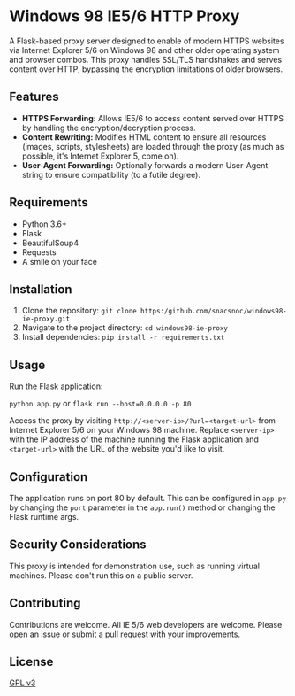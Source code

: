 # Windows 98 IE5/6 HTTP Proxy

A Flask-based proxy server designed to enable of modern HTTPS websites via Internet Explorer 5/6 on Windows 98 and other older operating system and browser combos. 
This proxy handles SSL/TLS handshakes and serves content over HTTP, bypassing the encryption limitations of older browsers.

## Features

- **HTTPS Forwarding:** Allows IE5/6 to access content served over HTTPS by handling the encryption/decryption process.
- **Content Rewriting:** Modifies HTML content to ensure all resources (images, scripts, stylesheets) are loaded through the proxy (as much as possible, it's Internet Explorer 5, come on).
- **User-Agent Forwarding:** Optionally forwards a modern User-Agent string to ensure compatibility (to a futile degree).

## Requirements

- Python 3.6+
- Flask
- BeautifulSoup4
- Requests
- A smile on your face

## Installation

1. Clone the repository:
`git clone https:/github.com/snacsnoc/windows98-ie-proxy.git`
2. Navigate to the project directory:
`cd windows98-ie-proxy`
3. Install dependencies:
`pip install -r requirements.txt`



## Usage

Run the Flask application:

`python app.py`
or
`flask run --host=0.0.0.0 -p 80`


Access the proxy by visiting `http://<server-ip>/?url=<target-url>` from Internet Explorer 5/6 on your Windows 98 machine. 
Replace `<server-ip>` with the IP address of the machine running the Flask application and `<target-url>` with the URL of the website you'd like to visit.

## Configuration

The application runs on port 80 by default. This can be configured in `app.py` by changing the `port` parameter in the `app.run()` method or changing the Flask runtime args.

## Security Considerations

This proxy is intended for demonstration use, such as running virtual machines. Please don't run this on a public server.
## Contributing

Contributions are welcome. All IE 5/6 web developers are welcome. Please open an issue or submit a pull request with your improvements.

## License

[GPL v3](LICENSE)
